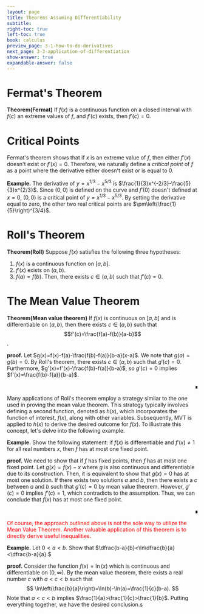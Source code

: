 ```yaml
---
layout: page
title: Theorems Assuming Differentiability
subtitle: 
right-toc: true
left-toc: true
book: calculus
preview_page: 3-1-how-to-do-derivatives
next_page: 3-3-application-of-differentiation
show-answer: true
expandable-answer: false
---
```


# Fermat's Theorem
**Theorem(Fermat)** If $f(x)$ is a continuous function on a closed interval with $f(c)$ an extreme values of $f$, and $f'(c)$ exists, then $f'(c)=0$.

# Critical Points
Fermat's theorem shows that if $x$ is an extreme value of $f$, then either $f'(x)$ doesn't exist or $f'(x) = 0$. Therefore, we naturally define a *critical point* of $f$ as a point where the derivative either doesn't exist or is equal to $0$.

**Example.** The derivative of $y=x^{1/3}-x^{5/3}$ is $\frac{1}{3}x^{-2/3}-\frac{5}{3}x^{2/3}$. Since $(0,0)$ is defined on the curve and $f'(0)$ doesn't defined at $x=0$, $(0,0)$ is a critical point of $y=x^{1/3}-x^{5/3}$. By setting the derivative equal to zero, the other two real critical points are $\pm\left(\frac{1}{5}\right)^{3/4}$.

# Roll's Theorem
**Theorem(Roll)** Suppose $f(x)$ satisfies the following three hypotheses:
1. $f(x)$ is a continuous function on $[a,b]$.
2. $f'(x)$ exists on $(a,b)$.
3. $f(a)=f(b)$.
Then, there exists $c\in (a,b)$ such that $f'(c)=0$.


# The Mean Value Theorem
**Theorem(Mean value theorem)** If $f(x)$ is continuous on $[a,b]$ and is differentiable on $(a,b)$, then there exists $c\in(a,b)$ such that 
$$f'(c)=\frac{f(a)-f(b)}{a-b}$$.

**proof.** Let $g(x)=f(x)-f(a)-\frac{f(b)-f(a)}{b-a}(x-a)$. We note that $g(a)=g(b)=0$. By Roll's theorem, there exists $c\in(a,b)$ such that $g'(c)=0$. Furthermore, $g'(x)=f'(x)-\frac{f(b)-f(a)}{b-a}$, so $g'(c)=0$ implies $f'(x)=\frac{f(b)-f(a)}{b-a}$.<div style="text-align: right;">∎</div>

Many applications of Roll's theorem employ a strategy similar to the one used in proving the mean value theorem. This strategy typically involves defining a second function, denoted as $h(x)$, which incorporates the function of interest, $f(x)$, along with other variables. Subsequently, MVT is applied to $h(x)$ to derive the desired outcome for $f(x)$. To illustrate this concept, let's delve into the following example.

**Example.** Show the following statement: if $f(x)$ is differentiable and $f'(x)\neq 1$ for all real numbers $x$, then $f$ has at most one fixed point.

**proof.** We need to show that if $f$ has fixed points, then $f$ has at most one fixed point. Let $g(x)=f(x)-x$ where $g$ is also continuous and differentiable due to its construction. Then, it is equivalent to show that $g(x)=0$ has at most one solution. If there exists two solutions $a$ and $b$, then there exists a $c$ between $a$ and $b$ such that $g'(c)=0$ by mean value theorem. However, $g'(c)=0$ implies $f'(c)=1$, which contradicts to the assumption. Thus, we can conclude that $f(x)$ has at most one fixed point.<div style="text-align: right;">∎</div>

<p style="color:red">Of course, the approach outlined above is not the sole way to utilize the Mean Value Theorem. Another valuable application of this theorem is to directly derive useful inequalities.

**Example.** Let $0<a<b$. Show that $\dfrac{b-a}{b}<\ln\dfrac{b}{a}<\dfrac{b-a}{a}.$

**proof.** Consider the function $f(x)=\ln(x)$ which is continuous and differentiable on $(0,\infty)$. By the mean value theorem, there exists a real number $c$ with $a<c<b$ such that
$$
\ln\left(\frac{b}{a}\right)=\ln(b)-\ln(a)=\frac{1}{c}(b-a).
$$
Note that $a<c<b$ implies $\frac{1}{a}>\frac{1}{c}>\frac{1}{b}$. Putting everything together, we have the desired conclusion.s